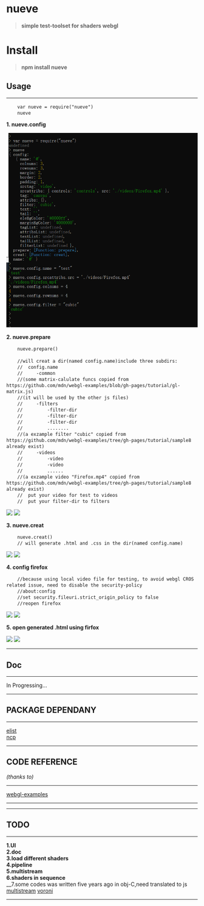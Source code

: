 # nueve
>__simple test-toolset  for shaders webgl__

# Install

>__npm install nueve__


## Usage
-------------------------------------------------------

        var nueve = require("nueve")
        nueve

__1. nueve.config__  

![](/doc/images/nueve.config.0.png)


__2. nueve.prepare__
        
        nueve.prepare()
        
        //will creat a dir(named config.name)include three subdirs: 
        //  config.name
        //     -common
        //(some matrix-calulate funcs copied from https://github.com/mdn/webgl-examples/blob/gh-pages/tutorial/gl-matrix.js)
        //(it will be used by the other js files)
        //     -filters
        //         -filter-dir
        //         -filter-dir
        //         -filter-dir
        //         ........
        //(a exzample filter "cubic" copied from https://github.com/mdn/webgl-examples/tree/gh-pages/tutorial/sample8 already exist)
        //     -videos
        //         -video
        //         -video
        //         ......
        //(a exzample video "Firefox.mp4" copied from https://github.com/mdn/webgl-examples/tree/gh-pages/tutorial/sample8 already exist)
        //  put your video for test to videos
        //  put your filter-dir to filters
        


![](/Images/prepare.0.PNG)
![](/Images/prepare.1.PNG)         
        
__3. nueve.creat__

        nueve.creat()
        // will generate .html and .css in the dir(named config.name)

![](/Images/prepare.0.PNG)
![](/Images/prepare.1.PNG)


__4. config firefox__

        //because using local video file for testing, to avoid webgl CROS related issue, need to disable the security-policy
        //about:config
        //set security.fileuri.strict_origin_policy to false
        //reopen firefox

![](/Images/prepare.0.PNG)
![](/Images/prepare.1.PNG)


__5. open generated .html using firfox__


![](/Images/prepare.0.PNG)
![](/Images/prepare.1.PNG)

        
-------------------------------------------------------

## Doc 
-------------------------------------------------------

In Progressing...
        

        

-------------------------------------------------------


## PACKAGE DEPENDANY

---------------------------------------------------------
[elist](https://www.npmjs.com/package/elist)<br>
[ncp](https://www.npmjs.com/package/ncp)<br>

----------------------------------------------------------

## CODE REFERENCE
_(thanks to)_

------------------------------------------------------------------
[webgl-examples](https://github.com/mdn/webgl-examples)  

--------------------------------------------------------------------


----------------------------------------------


## TODO
-----------------------------------------------
__1.UI__<br>
__2.doc__<br>
__3.load different shaders__<br>
__4.pipeline__<br>
__5.multistream__<br>
__6.shaders in sequence__<br>
__7.some codes was written five years ago in obj-C,need translated to js
[multistream](https://github.com/ihgazni/VTUtils.git)
[voroni](https://github.com/ihgazni/voronoi_modified_GPUImage)

-----------------------------------------------
